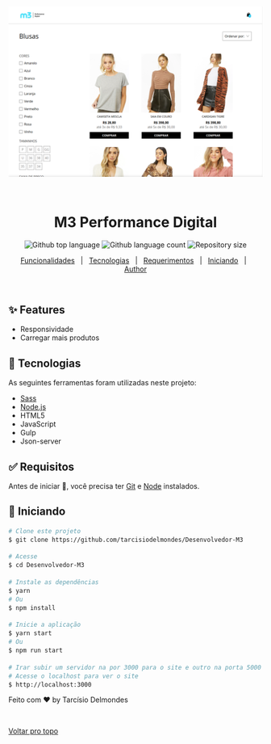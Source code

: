 <div align="center" id="top"> 
  <img src="./.github/project.png" alt="M3 Performance Digital" />

&#xa0;

</div>

<h1 align="center">M3 Performance Digital</h1>

<p align="center">
  <img alt="Github top language" src="https://img.shields.io/github/languages/top/tarcisiodelmondes/Desenvolvedor-M3?color=56BEB8">

  <img alt="Github language count" src="https://img.shields.io/github/languages/count/tarcisiodelmondes/Desenvolvedor-M3?color=56BEB8">

  <img alt="Repository size" src="https://img.shields.io/github/repo-size/tarcisiodelmondes/Desenvolvedor-M3?color=56BEB8">
</p>

<p align="center">
  <a href="#sparkles-features">Funcionalidades</a> &#xa0; | &#xa0;
  <a href="#rocket-technologies">Tecnologias</a> &#xa0; | &#xa0;
  <a href="#white_check_mark-requirements">Requerimentos</a> &#xa0; | &#xa0;
  <a href="#checkered_flag-starting">Iniciando</a> &#xa0; | &#xa0;
  <a href="https://github.com/tarcisiodelmondes" target="_blank">Author</a>
</p>

<br>


## :sparkles: Features

- Responsividade
- Carregar mais produtos

## :rocket: Tecnologias

As seguintes ferramentas foram utilizadas neste projeto:

- [Sass](https://sass-lang.com/)
- [Node.js](https://nodejs.org/en/)
- HTML5
- JavaScript
- Gulp
- Json-server

## :white_check_mark: Requisitos

Antes de iniciar :checkered_flag:, você precisa ter [Git](https://git-scm.com) e [Node](https://nodejs.org/en/) instalados.

## :checkered_flag: Iniciando

```bash
# Clone este projeto
$ git clone https://github.com/tarcisiodelmondes/Desenvolvedor-M3

# Acesse
$ cd Desenvolvedor-M3

# Instale as dependências
$ yarn
# Ou
$ npm install

# Inicie a aplicação
$ yarn start
# Ou
$ npm run start

# Irar subir um servidor na por 3000 para o site e outro na porta 5000 para o back-end
# Acesse o localhost para ver o site
$ http://localhost:3000
```

Feito com :heart: by Tarcísio Delmondes

&#xa0;

<a href="#top">Voltar pro topo</a>
